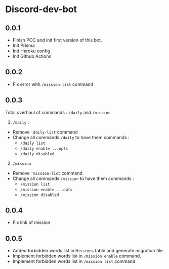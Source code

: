 # Discord-dev-bot

## 0.0.1

-   Finish POC and init first version of this bot.
-   Init Prisma
-   Init Heroku config
-   Init Github Actions

## 0.0.2

-   Fix error with `/mission-list` command

## 0.0.3

Total overhaul of commands : `/daily` and `/mission`

1. `/daily` :

-   Remove `'daily-list` command
-   Change all commands `/daily` to have them commands :
    -   `/daily list`
    -   `/daily enable ...opts`
    -   `/daily disabled`

2. `/mission`

-   Remove `'mission-list` command
-   Change all commands `/mission` to have them commands :
    -   `/mission list`
    -   `/mission enable ...opts`
    -   `/mission disabled`

## 0.0.4

-   Fix link of mission

## 0.0.5

-   Added forbidden words list in `Missions` table and generate migration file.
-   Implement forbidden words list in `/mission enable` command.
-   Implement forbidden words list in `/mission list` command.
